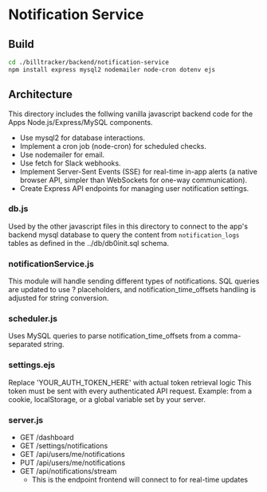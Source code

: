 # Notification Service

## Build

```sh
cd ./billtracker/backend/notification-service
npm install express mysql2 nodemailer node-cron dotenv ejs
```

## Architecture

This directory includes the follwing vanilla javascript backend code for the Apps Node.js/Express/MySQL components. 

- Use mysql2 for database interactions.
- Implement a cron job (node-cron) for scheduled checks.
- Use nodemailer for email.
- Use fetch for Slack webhooks.
- Implement Server-Sent Events (SSE) for real-time in-app alerts (a native browser API, simpler than WebSockets for one-way communication).
- Create Express API endpoints for managing user notification settings.

### db.js

Used by the other javascript files in this directory to connect to the app's backend mysql database to query the content from `notification_logs` tables as defined in the ../db/db0init.sql schema.

### notificationService.js

This module will handle sending different types of notifications. SQL queries are updated to use ? placeholders, and notification_time_offsets handling is adjusted for string conversion.

### scheduler.js

Uses MySQL queries to parse notification_time_offsets from a comma-separated string.

### settings.ejs

 Replace 'YOUR_AUTH_TOKEN_HERE' with actual token retrieval logic This token must be sent with every authenticated API request. Example: from a cookie, localStorage, or a global variable set by your server.

### server.js

- GET /dashboard
- GET /settings/notifications
- GET /api/users/me/notifications
- PUT /api/users/me/notifications
- GET /api/notifications/stream
  - This is the endpoint frontend will connect to for real-time updates
